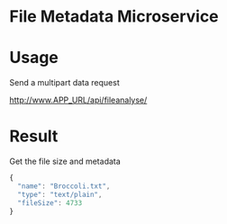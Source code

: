 # File Metadata Microservice

# Usage

Send a multipart data request

http://www.APP_URL/api/fileanalyse/

# Result

Get the file size and metadata

```js
{
  "name": "Broccoli.txt",
  "type": "text/plain",
  "fileSize": 4733
}
```